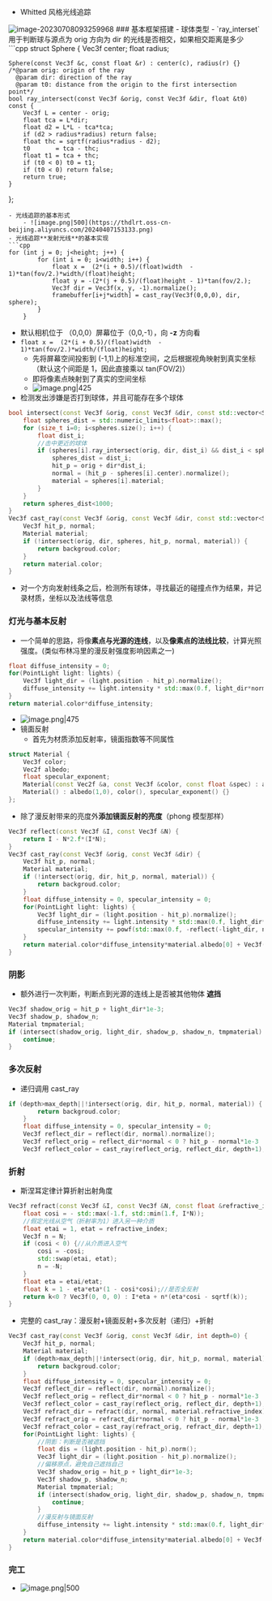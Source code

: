 - Whitted 风格光线追踪
<img src="https://thdlrt.oss-cn-beijing.aliyuncs.com/image-20230708093259968.png" alt="image-20230708093259968" style="zoom:100%;" />
### 基本框架搭建
- 球体类型
	- `ray_interset` 用于判断球与源点为 orig 方向为 dir 的光线是否相交，如果相交距离是多少
```cpp
struct Sphere {
    Vec3f center;
    float radius;

    Sphere(const Vec3f &c, const float &r) : center(c), radius(r) {}
    /*@param orig: origin of the ray
      @param dir: direction of the ray
      @param t0: distance from the origin to the first intersection point*/
    bool ray_intersect(const Vec3f &orig, const Vec3f &dir, float &t0) const {
        Vec3f L = center - orig;
        float tca = L*dir;
        float d2 = L*L - tca*tca;
        if (d2 > radius*radius) return false;
        float thc = sqrtf(radius*radius - d2);
        t0       = tca - thc;
        float t1 = tca + thc;
        if (t0 < 0) t0 = t1;
        if (t0 < 0) return false;
        return true;
    }
};
```
- 光线追踪的基本形式
	- ![image.png|500](https://thdlrt.oss-cn-beijing.aliyuncs.com/20240407153133.png)
- 光线追踪**发射光线**的基本实现
```cpp
for (int j = 0; j<height; j++) {
        for (int i = 0; i<width; i++) {
            float x =  (2*(i + 0.5)/(float)width  - 1)*tan(fov/2.)*width/(float)height;
            float y = -(2*(j + 0.5)/(float)height - 1)*tan(fov/2.);
            Vec3f dir = Vec3f(x, y, -1).normalize();
            framebuffer[i+j*width] = cast_ray(Vec3f(0,0,0), dir, sphere);
        }
    }
```
- 默认相机位于 （0,0,0）屏幕位于（0,0,-1），向 **-z** 方向看
- `float x =  (2*(i + 0.5)/(float)width  - 1)*tan(fov/2.)*width/(float)height;`
	- 先将屏幕空间投影到 (-1,1)上的标准空间，之后根据视角映射到真实坐标（默认这个间距是 1，因此直接乘以 tan(FOV/2)）
	- 即将像素点映射到了真实的空间坐标
	- ![image.png|425](https://thdlrt.oss-cn-beijing.aliyuncs.com/20240407160626.png)
- 检测发出涉嫌是否打到球体，并且可能存在多个球体
```cpp
bool intersect(const Vec3f &orig, const Vec3f &dir, const std::vector<Sphere> &spheres, Vec3f &hit_p, Vec3f &normal, Material &material) {  
    float spheres_dist = std::numeric_limits<float>::max();  
    for (size_t i=0; i<spheres.size(); i++) {  
        float dist_i;  
        //击中更近的球体  
        if (spheres[i].ray_intersect(orig, dir, dist_i) && dist_i < spheres_dist) {  
            spheres_dist = dist_i;  
            hit_p = orig + dir*dist_i;  
            normal = (hit_p - spheres[i].center).normalize();  
            material = spheres[i].material;  
        }  
    }  
    return spheres_dist<1000;  
}  
Vec3f cast_ray(const Vec3f &orig, const Vec3f &dir, const std::vector<Sphere> &spheres) {  
    Vec3f hit_p, normal;  
    Material material;  
    if (!intersect(orig, dir, spheres, hit_p, normal, material)) {  
        return backgroud.color;  
    }  
    return material.color;  
}
```
- 对一个方向发射线条之后，检测所有球体，寻找最近的碰撞点作为结果，并记录材质，坐标以及法线等信息
### 灯光与基本反射
- 一个简单的思路，将像**素点与光源的连线**，以及**像素点的法线比较**，计算光照强度。(类似布林冯里的漫反射强度影响因素之一)
```cpp
float diffuse_intensity = 0;  
for(PointLight light: lights) {  
    Vec3f light_dir = (light.position - hit_p).normalize();  
    diffuse_intensity += light.intensity * std::max(0.f, light_dir*normal);  
}  
return material.color*diffuse_intensity;
```
- ![image.png|475](https://thdlrt.oss-cn-beijing.aliyuncs.com/20240407172607.png)
- 镜面反射
	- 首先为材质添加反射率，镜面指数等不同属性
```cpp
struct Material {
    Vec3f color;
    Vec2f albedo;
    float specular_exponent;
    Material(const Vec2f &a, const Vec3f &color, const float &spec) : albedo(a), color(color), specular_exponent(spec) {}
    Material() : albedo(1,0), color(), specular_exponent() {}
};
```
- 除了漫反射带来的亮度外**添加镜面反射的亮度**（phong 模型那样）
```cpp
Vec3f reflect(const Vec3f &I, const Vec3f &N) {
    return I - N*2.f*(I*N);
}
Vec3f cast_ray(const Vec3f &orig, const Vec3f &dir) {
    Vec3f hit_p, normal;
    Material material;
    if (!intersect(orig, dir, hit_p, normal, material)) {
        return backgroud.color;
    }
    float diffuse_intensity = 0, specular_intensity = 0;
    for(PointLight light: lights) {
        Vec3f light_dir = (light.position - hit_p).normalize();
        diffuse_intensity += light.intensity * std::max(0.f, light_dir*normal);
        specular_intensity += powf(std::max(0.f, -reflect(-light_dir, normal)*dir), material.specular_exponent)*light.intensity;
    }
    return material.color*diffuse_intensity*material.albedo[0] + Vec3f(1., 1., 1.)*specular_intensity*material.albedo[1];
}
```
### 阴影
- 额外进行一次判断，判断点到光源的连线上是否被其他物体
**遮挡**
```cpp
Vec3f shadow_orig = hit_p + light_dir*1e-3;  
Vec3f shadow_p, shadow_n;  
Material tmpmaterial;  
if (intersect(shadow_orig, light_dir, shadow_p, shadow_n, tmpmaterial) && (shadow_p-shadow_orig).norm() < dis) {  
    continue;  
}
```
### 多次反射
- 递归调用 cast_ray
```cpp
if (depth>max_depth||!intersect(orig, dir, hit_p, normal, material)) {
        return backgroud.color;
    }
    float diffuse_intensity = 0, specular_intensity = 0;
    Vec3f reflect_dir = reflect(dir, normal).normalize();
    Vec3f reflect_orig = reflect_dir*normal < 0 ? hit_p - normal*1e-3 : hit_p + normal*1e-3;
    Vec3f reflect_color = cast_ray(reflect_orig, reflect_dir, depth+1);
```
### 折射
- 斯涅耳定律计算折射出射角度
```cpp
Vec3f refract(const Vec3f &I, const Vec3f &N, const float &refractive_index) {
    float cosi = - std::max(-1.f, std::min(1.f, I*N));
    //假定光线从空气（折射率为1）进入另一种介质
    float etai = 1, etat = refractive_index;
    Vec3f n = N;
    if (cosi < 0) {//从介质进入空气
        cosi = -cosi;
        std::swap(etai, etat);
        n = -N;
    }
    float eta = etai/etat;
    float k = 1 - eta*eta*(1 - cosi*cosi);//是否全反射
    return k<0 ? Vec3f(0, 0, 0) : I*eta + n*(eta*cosi - sqrtf(k));
}
```
- 完整的 cast_ray：漫反射+镜面反射+多次反射（递归）+折射
```cpp
Vec3f cast_ray(const Vec3f &orig, const Vec3f &dir, int depth=0) {  
    Vec3f hit_p, normal;  
    Material material;  
    if (depth>max_depth||!intersect(orig, dir, hit_p, normal, material)) {  
        return backgroud.color;  
    }  
    float diffuse_intensity = 0, specular_intensity = 0;  
    Vec3f reflect_dir = reflect(dir, normal).normalize();  
    Vec3f reflect_orig = reflect_dir*normal < 0 ? hit_p - normal*1e-3 : hit_p + normal*1e-3;  
    Vec3f reflect_color = cast_ray(reflect_orig, reflect_dir, depth+1);  
    Vec3f refract_dir = refract(dir, normal, material.refractive_index).normalize();  
    Vec3f refract_orig = refract_dir*normal < 0 ? hit_p - normal*1e-3 : hit_p + normal*1e-3;  
    Vec3f refract_color = cast_ray(refract_orig, refract_dir, depth+1);  
    for(PointLight light: lights) {  
        //阴影：判断是否被遮挡  
        float dis = (light.position - hit_p).norm();  
        Vec3f light_dir = (light.position - hit_p).normalize();  
        //偏移原点，避免自己遮挡自己  
        Vec3f shadow_orig = hit_p + light_dir*1e-3;  
        Vec3f shadow_p, shadow_n;  
        Material tmpmaterial;  
        if (intersect(shadow_orig, light_dir, shadow_p, shadow_n, tmpmaterial) && (shadow_p-shadow_orig).norm() < dis) {  
            continue;  
        }  
        //漫反射与镜面反射  
        diffuse_intensity += light.intensity * std::max(0.f, light_dir*normal);  
    }  
    return material.color*diffuse_intensity*material.albedo[0] + Vec3f(1., 1., 1.)*specular_intensity*material.albedo[1] + reflect_color*material.albedo[2] + refract_color*material.albedo[3];  
}
```
### 完工
- ![image.png|500](https://thdlrt.oss-cn-beijing.aliyuncs.com/20240408013032.png)
